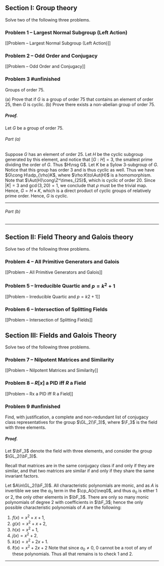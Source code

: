 ## Section I: Group theory
Solve two of the following three problems.  

### Problem 1 – Largest Normal Subgroup (Left Action)
[[Problem – Largest Normal Subgroup (Left Action)]]
### Problem 2 – Odd Order and Conjugacy
[[Problem – Odd Order and Conjugacy]]
### Problem 3 #unfinished 
Groups of order 75.

(a) Prove that if $G$ is a group of order $75$ that contains an element of order $25$, then $G$ is cyclic.
(b) Prove there exists a non-abelian group of order $75$.

##### *Proof.*
Let $G$ be a group of order $75$.

###### Part (a)
Suppose $G$ has an element of order $25$. Let $H$ be the cyclic subgroup generated by this element, and notice that $[G:H]=3$, the smallest prime dividing the order of $G$. Thus $H\nsg G$. Let $K$ be a Sylow $3$-subgroup of $G$. Notice that this group has order $3$ and is thus cyclic as well. Thus we have $G\cong H\sdp_{\rho}K$, where $\rho:K\to\Aut(H)$ is a homomorphism. Note that $\Aut(H)\cong\Z^\times_{25}$, which is cyclic of order $20$. Since $|K| = 3$ and $\gcd(3,20) = 1$, we conclude that $\rho$ must be the trivial map. Hence, $G = H\times K$, which is a direct product of cyclic groups of relatively prime order. Hence, $G$ is cyclic.
***
###### Part (b)

***
## Section II: Field Theory and Galois theory  
Solve two of the following three problems.  
### Problem 4 – All Primitive Generators and Galois
[[Problem – All Primitive Generators and Galois]]
### Problem 5 – Irreducible Quartic and $p=k^2+1$
[[Problem – Irreducible Quartic and $p=k2+1$]]
### Problem 6 – Intersection of Splitting Fields
[[Problem – Intersection of Splitting Fields]]
## Section III: Fields and Galois Theory
Solve two of the following three problems.
### Problem 7 – Nilpotent Matrices and Similarity
[[Problem – Nilpotent Matrices and Similarity]]
### Problem 8 – $R[x]$ a PID iff $R$ a Field
[[Problem – Rx a PID iff R a Field]]
### Problem 9 #unfinished 
Find, with justification, a complete and non-redundant list of conjugacy class representatives for the group $\GL_2(\F_3)$, where $\F_3$ is the field with three elements.

##### *Proof.*
Let $\bF_3$ denote the field with three elements, and consider the group $\GL_2(\bF_3)$. 

Recall that matrices are in the same conjugacy class if and only if they are similar, and that two matrices are similar if and only if they share the same invariant factors. 

Let $A\in\GL_2(\bF_3)$. All characteristic polynomials are monic, and as $A$ is invertible we see the $a_0$ term in the $\cp_A(x)\neq0$, and thus $a_0$ is either $1$ or $2$, the only other elements in $\bF_3$. There are only so many monic polynomials of degree $2$ with coefficients in $\bF_3$; hence the only possible characteristic polynomials of $A$ are the following:
1. $f(x)=x^2+x+1$, 
2. $g(x)=x^2+x+2$, 
3. $h(x)=x^2+1$,
4. $j(x)=x^2+2$.
5. $k(x)=x^2+2x+1$.
6. $\ell(x)=x^2+2x+2$
Note that since $a_0\neq0$, 0 cannot be a root of any of these polynomials. Thus all that remains is to check $1$ and $2$.
***